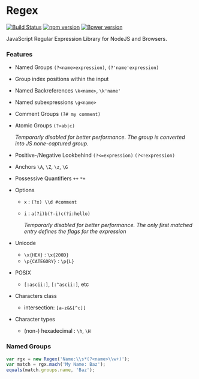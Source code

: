 # Regex

[![Build Status](https://travis-ci.org/tenbits/Regex.svg?branch=master)](https://travis-ci.org/tenbits/Regex)
[![npm version](https://badge.fury.io/js/atma-regex.svg)](https://badge.fury.io/js/atma-regex)
[![Bower version](https://badge.fury.io/bo/atma-regex.svg)](http://badge.fury.io/bo/atma-regex)

JavaScript Regular Expression Library for NodeJS and Browsers.

### Features

- Named Groups `(?<name>expression)`, `(?'name'expression)`

- Group index positions within the input

- Named Backreferences `\k<name>`, `\k'name'`

- Named subexpressions `\g<name>`

- Comment Groups `(?# my comment)`

- Atomic Groups `(?>ab|c)`

	_Temporarly disabled for better performance. The group is converted into JS none-captured group._

- Positive-/Negative Lookbehind `(?<=expression)` `(?<!expression)`

- Anchors `\A`, `\Z`, `\z`, `\G`

- Possessive Quantifiers `++` `*+`

- Options
    + `x` : `(?x) \\d #comment`
    + `i` : `a(?i)b(?-i)c(?i:hello)`

		_Temporarly disabled for better performance. The only first matched entry defines the flags for the expression_

- Unicode

	+ `\x{HEX}` : `\x{200D}`
	+ `\p{CATEGORY}` : `\p{L}`

- POSIX
	+ `[:ascii:]`, `[:^ascii:]`, etc

- Characters class
	+ intersection: `[a-z&&[^c]]`

- Character types
	+ (non-) hexadecimal : `\h`, `\H`


### Named Groups

```javascript
var rgx = new Regex('Name:\\s*(?<name>\\w+)');
var match = rgx.mach('My Name: Baz');
equals(match.groups.name, 'Baz');
```
